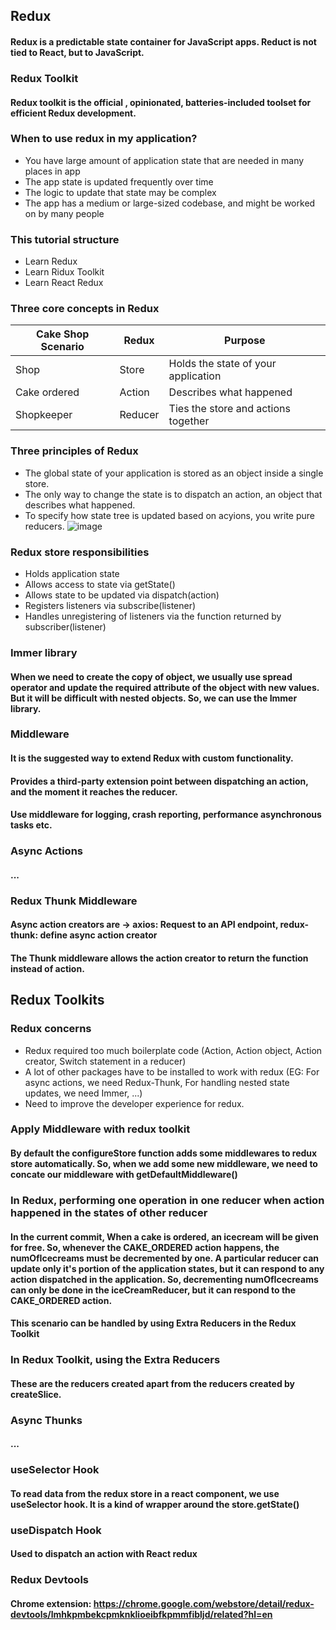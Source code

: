 ## Redux

#### Redux is a predictable state container for JavaScript apps. Reduct is not tied to React, but to JavaScript.

### Redux Toolkit
#### Redux toolkit is the official , opinionated, batteries-included toolset for efficient Redux development.

### When to use redux in my application?
* You have large amount of application state that are needed in many places in app
* The app state is updated frequently over time
* The logic to update that state may be complex
* The app has a medium or large-sized codebase, and might be worked on by many people

### This tutorial structure
* Learn Redux
* Learn Ridux Toolkit
* Learn React Redux

### Three core concepts in Redux
|Cake Shop Scenario|Redux| Purpose|
|------------------|-----|--------|
|Shop |Store |Holds the state of your application | 
|Cake ordered |Action |Describes what happened | 
|Shopkeeper |Reducer |Ties the store and actions together |

### Three principles of Redux
* The global state of your application is stored as an object inside a single store.
* The only way to change the state is to dispatch an action, an object that describes what happened.
* To specify how state tree is updated based on acyions, you write pure reducers.
![image](https://user-images.githubusercontent.com/41186067/174474835-efc351bf-8707-4baf-b6ae-8575b21d0ee7.png)

### Redux store responsibilities
* Holds application state
* Allows access to state via getState()
* Allows state to be updated via dispatch(action)
* Registers listeners via subscribe(listener)
* Handles unregistering of listeners via the function returned by subscriber(listener)


### Immer library

#### When we need to create the copy of object, we usually use spread operator and update the required attribute of the object with new values. But it will be difficult with nested objects. So, we can use the Immer library.

### Middleware

#### It is the suggested way to extend Redux with custom functionality.
#### Provides a third-party extension point between dispatching an action, and the moment it reaches the reducer.
#### Use middleware for logging, crash reporting, performance asynchronous tasks etc.

### Async Actions

#### ...

### Redux Thunk Middleware

#### Async action creators are -> axios: Request to an API endpoint, redux-thunk: define async action creator
#### The Thunk middleware allows the action creator to return the function instead of action.

## Redux Toolkits

### Redux concerns
* Redux required too much boilerplate code (Action, Action object, Action creator, Switch statement in a reducer)
* A lot of other packages have to be installed to work with redux (EG: For async actions, we need Redux-Thunk, For handling nested state updates, we need Immer, ...)
* Need to improve the developer experience for redux.

### Apply Middleware with redux toolkit
#### By default the configureStore function adds some middlewares to redux store automatically. So, when we add some new middleware, we need to concate our middleware with getDefaultMiddleware()

### In Redux, performing one operation in one reducer when action happened in the states of other reducer
#### In the current commit, When a cake is ordered, an icecream will be given for free. So, whenever the CAKE_ORDERED action happens, the numOfIcecreams must be decremented by one. A particular reducer can update only it's portion of the application states, but it can respond to any action dispatched in the application. So, decrementing numOfIcecreams can only be done in the iceCreamReducer, but it can respond to the CAKE_ORDERED action.
#### This scenario can be handled by using Extra Reducers in the Redux Toolkit

### In Redux Toolkit, using the Extra Reducers

#### These are the reducers created apart from the reducers created by createSlice.

### Async Thunks

#### ...

### useSelector Hook
#### To read data from the redux store in a react component, we use useSelector hook. It is a kind of wrapper around the store.getState()

### useDispatch Hook

#### Used to dispatch an action with React redux

### Redux Devtools
#### Chrome extension: https://chrome.google.com/webstore/detail/redux-devtools/lmhkpmbekcpmknklioeibfkpmmfibljd/related?hl=en



